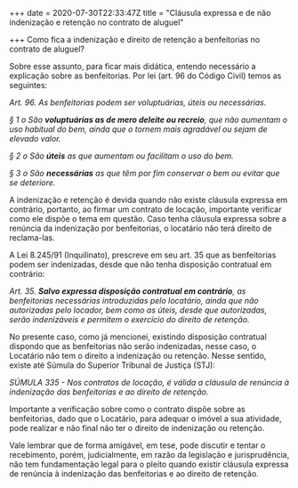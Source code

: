 +++
date = 2020-07-30T22:33:47Z
title = "Cláusula expressa e de não indenização e retenção no contrato de aluguel"

+++
Como fica a indenização e direito de retenção a benfeitorias no contrato de aluguel?

Sobre esse assunto, para ficar mais didática, entendo necessário a explicação sobre as benfeitorias. Por lei (art. 96 do Código Civil) temos as seguintes:

_Art. 96. As benfeitorias podem ser voluptuárias, úteis ou necessárias._

_§ 1 o São **voluptuárias as de mero deleite ou recreio**, que não aumentam o uso habitual do bem, ainda que o tornem mais agradável ou sejam de elevado valor._

_§ 2 o São **úteis** as que aumentam ou facilitam o uso do bem._

_§ 3 o São **necessárias** as que têm por fim conservar o bem ou evitar que se deteriore._

A indenização e retenção é devida quando não existe cláusula expressa em contrário, portanto, ao firmar um contrato de locação, importante verificar como ele dispõe o tema em questão. Caso tenha cláusula expressa sobre a renúncia da indenização por benfeitorias, o locatário não terá direito de reclama-las. 

A Lei 8.245/91 (Inquilinato), prescreve em seu art. 35 que as benfeitorias podem ser indenizadas, desde que não tenha disposição contratual em contrário:

_Art. 35. **Salvo expressa disposição contratual em contrário**, as benfeitorias necessárias introduzidas pelo locatário, ainda que não autorizadas pelo locador, bem como as úteis, desde que autorizadas, serão indenizáveis e permitem o exercício do direito de retenção._

No presente caso, como já mencionei, existindo disposição contratual dispondo que as benfeitorias não serão indenizadas, nesse caso, o Locatário não tem o direito a indenização ou retenção. Nesse sentido, existe até Súmula do Superior Tribunal de Justiça (STJ):

_SÚMULA 335 - Nos contratos de locação, é válida a cláusula de renúncia à indenização das benfeitorias e ao direito de retenção._

Importante a verificação sobre como o contrato dispõe sobre as benfeitorias, dado que o Locatário, para adequar o imóvel a sua atividade, pode realizar e não final não ter o direito de indenização ou retenção.

Vale lembrar que de forma amigável, em tese, pode discutir e tentar o recebimento, porém, judicialmente, em razão da legislação e jurisprudência, não tem fundamentação legal para o pleito quando existir cláusula expressa de renúncia à indenização das benfeitorias e ao direito de retenção.